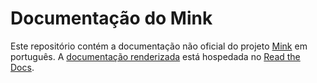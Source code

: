 Documentação do Mink
====================

Este repositório contém a documentação não oficial do projeto [Mink](https://github.com/Behat/Mink) em português. 
A [documentação renderizada](docbehat.readthedocs.io) está hospedada no [Read the Docs](https://readthedocs.org).